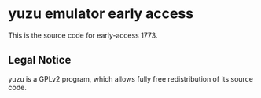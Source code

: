yuzu emulator early access
=============

This is the source code for early-access 1773.

## Legal Notice

yuzu is a GPLv2 program, which allows fully free redistribution of its source code.